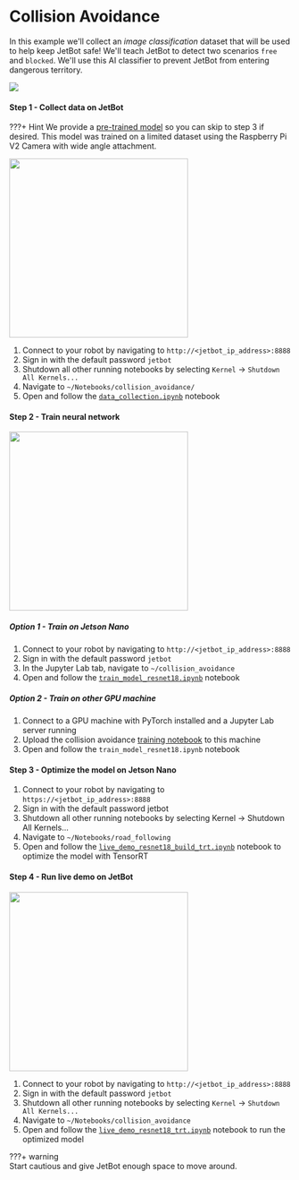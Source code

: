 # Collision Avoidance 

In this example we'll collect an *image classification* dataset that will be used to help keep
JetBot safe!  We'll teach JetBot to detect two scenarios ``free`` and ``blocked``.  We'll use this AI classifier to prevent JetBot from entering dangerous territory.

[![](http://img.youtube.com/vi/6cLk9TSgFSw/0.jpg)](http://www.youtube.com/watch?v=6cLk9TSgFSw "Launching of JetBots")

#### Step 1 - Collect data on JetBot

???+ Hint
    We provide a [pre-trained model](https://drive.google.com/open?id=1UsRax8bR3R-e-0-80KfH2zAt-IyRPtnW) so you can skip to step 3 if desired.  This model was trained on a limited dataset using the Raspberry Pi V2 Camera with wide angle attachment.

<a href="https://raw.githubusercontent.com/wiki/NVIDIA-AI-IOT/jetbot/images/JL03a_Data-Collection.png"><img src="https://raw.githubusercontent.com/wiki/NVIDIA-AI-IOT/jetbot/images/JL03a_Data-Collection.png" height="320"></a>

1. Connect to your robot by navigating to ``http://<jetbot_ip_address>:8888``
2. Sign in with the default password ``jetbot``
2. Shutdown all other running notebooks by selecting ``Kernel`` -> ``Shutdown All Kernels...``
3. Navigate to ``~/Notebooks/collision_avoidance/``
4. Open and follow the [``data_collection.ipynb``](https://github.com/NVIDIA-AI-IOT/jetbot/blob/master/notebooks/collision_avoidance/data_collection.ipynb) notebook

#### Step 2 - Train neural network

<a href="https://raw.githubusercontent.com/wiki/NVIDIA-AI-IOT/jetbot/images/JL03b_Training.png"><img src="https://raw.githubusercontent.com/wiki/NVIDIA-AI-IOT/jetbot/images/JL03b_Training.png" height="320"></a>

##### Option 1 - Train on Jetson Nano
1. Connect to your robot by navigating to ``http://<jetbot_ip_address>:8888``
2. Sign in with the default password ``jetbot``
3. In the Jupyter Lab tab, navigate to ``~/collision_avoidance``
5. Open and follow the [``train_model_resnet18.ipynb``](https://github.com/NVIDIA-AI-IOT/jetbot/blob/master/notebooks/collision_avoidance/data_collection.ipynb) notebook

##### Option 2 - Train on other GPU machine
1. Connect to a GPU machine with PyTorch installed and a Jupyter Lab server running
2. Upload the collision avoidance [training notebook](https://github.com/NVIDIA-AI-IOT/jetbot/blob/master/notebooks/collision_avoidance/train_model_resnet18.ipynb) to this machine
3. Open and follow the ``train_model_resnet18.ipynb`` notebook


#### Step 3 - Optimize the model on Jetson Nano

1. Connect to your robot by navigating to ``https://<jetbot_ip_address>:8888``
2. Sign in with the default password jetbot
3. Shutdown all other running notebooks by selecting Kernel -> Shutdown All Kernels...
4. Navigate to ``~/Notebooks/road_following``
5. Open and follow the [``live_demo_resnet18_build_trt.ipynb``](https://github.com/NVIDIA-AI-IOT/jetbot/blob/master/notebooks/collision_avoidance/live_demo_resnet18_build_trt.ipynb) notebook to optimize the model with TensorRT

#### Step 4 - Run live demo on JetBot

<a href="https://raw.githubusercontent.com/wiki/NVIDIA-AI-IOT/jetbot/images/JL03c_Live-demo.png"><img src="https://raw.githubusercontent.com/wiki/NVIDIA-AI-IOT/jetbot/images/JL03c_Live-demo.png" height="320"></a>

1. Connect to your robot by navigating to ``http://<jetbot_ip_address>:8888``
2. Sign in with the default password ``jetbot``
3. Shutdown all other running notebooks by selecting ``Kernel`` -> ``Shutdown All Kernels...``
4. Navigate to ``~/Notebooks/collision_avoidance``
5. Open and follow the [``live_demo_resnet18_trt.ipynb``](https://github.com/NVIDIA-AI-IOT/jetbot/blob/master/notebooks/collision_avoidance/live_demo_resnet18_trt.ipynb) notebook to run the optimized model

???+ warning    
    Start cautious and give JetBot enough space to move around.
